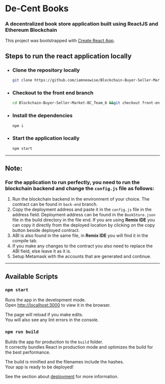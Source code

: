 # De-Cent Books

### A decentralized book store application built using ReactJS and Ethereum Blockchain

This project was bootstrapped with [Create React App](https://github.com/facebook/create-react-app).

## Steps to run the react application locally

- ### Clone the repository locally

  ```bash
  git clone https://github.com/iamneowise/Blockchain-Buyer-Seller-Market-BC_Team_6.git
  ```

- ### Checkout to the front end branch
  ```bash
  cd Blockchain-Buyer-Seller-Market-BC_Team_6 &&git checkout front-end
  ```
- ### Install the dependencies
  ```bash
  npm i
  ```
- ### Start the application locally
  ```bash
  npm start
  ```

---

## Note:

### For the application to run perfectly, you need to run the blockchain backend and change the `config.js` file as follows:

1. Run the blockchain backend in the environment of your choice. The contract can be found in `back-end` branch.
1. Copy the deployment address and paste it in the `config.js` file in the address field. Deployment address can be found in the `BookStore.json` file in the build directory in the file end. If you are using **Remix IDE** you can copy it directly from the deployed location by clicking on the copy button beside deployed contract.
1. ABI is also found in the same file, in **Remix IDE** you will find it in the compile tab.
1. If you make any changes to the contract you also need to replace the ABI field, else leave it as it is.
1. Setup Metamask with the accounts that are generated and continue.

---

## Available Scripts

### `npm start`

Runs the app in the development mode.\
Open [http://localhost:3000](http://localhost:3000) to view it in the browser.

The page will reload if you make edits.\
You will also see any lint errors in the console.

### `npm run build`

Builds the app for production to the `build` folder.\
It correctly bundles React in production mode and optimizes the build for the best performance.

The build is minified and the filenames include the hashes.\
Your app is ready to be deployed!

See the section about [deployment](https://facebook.github.io/create-react-app/docs/deployment) for more information.
